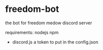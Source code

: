 # freedom-bot
the bot for freedom medow discord server

requirements:
nodejs
npm
  - discord.js
a token to put in the config.json

